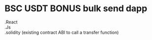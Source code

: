 <!-- @format -->

# BSC USDT BONUS bulk send dapp

.React<br/>
.Js<br/>
.solidity (existing contract ABI to call a transfer function)
